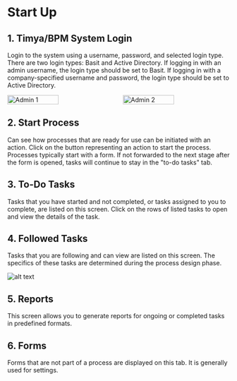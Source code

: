 # Start Up


## 1. Timya/BPM System Login
Login to the system using a username, password, and selected login type. There are two login types: Basit and Active Directory. If logging in with an admin username, the login type should be set to Basit. If logging in with a company-specified username and password, the login type should be set to Active Directory.



<div style="display: flex; justify-content: space-between;">
    <img src="/TimyaBPM-Documents/adminn.png" alt="Admin 1" style="width: 48%;">
    <img src="/TimyaBPM-Documents/admin2.png" alt="Admin 2" style="width: 48%;">
</div>


## 2. Start Process
Can see how processes that are ready for use can be initiated with an action. Click on the button representing an action to start the process. Processes typically start with a form. If not forwarded to the next stage after the form is opened, tasks will continue to stay in the "to-do tasks" tab.



## 3. To-Do Tasks
Tasks that you have started and not completed, or tasks assigned to you to complete, are listed on this screen. Click on the rows of listed tasks to open and view the details of the task.

## 4. Followed Tasks
Tasks that you are following and can view are listed on this screen. The specifics of these tasks are determined during the process design phase.

![alt text](/TimyaBPM-Documents/images/image-3.png)

## 5. Reports
This screen allows you to generate reports for ongoing or completed tasks in predefined formats.

## 6. Forms
Forms that are not part of a process are displayed on this tab. It is generally used for settings.
